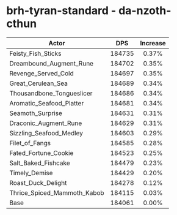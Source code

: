 # brh-tyran-standard - da-nzoth-cthun
| Actor | DPS | Increase |
|---|:---:|:---:|
|Feisty_Fish_Sticks|184735|0.37%|
|Dreambound_Augment_Rune|184702|0.35%|
|Revenge_Served_Cold|184697|0.35%|
|Great_Cerulean_Sea|184689|0.34%|
|Thousandbone_Tongueslicer|184686|0.34%|
|Aromatic_Seafood_Platter|184681|0.34%|
|Seamoth_Surprise|184631|0.31%|
|Draconic_Augment_Rune|184629|0.31%|
|Sizzling_Seafood_Medley|184603|0.29%|
|Filet_of_Fangs|184585|0.28%|
|Fated_Fortune_Cookie|184523|0.25%|
|Salt_Baked_Fishcake|184479|0.23%|
|Timely_Demise|184429|0.20%|
|Roast_Duck_Delight|184278|0.12%|
|Thrice_Spiced_Mammoth_Kabob|184115|0.03%|
|Base|184061|0.00%|
